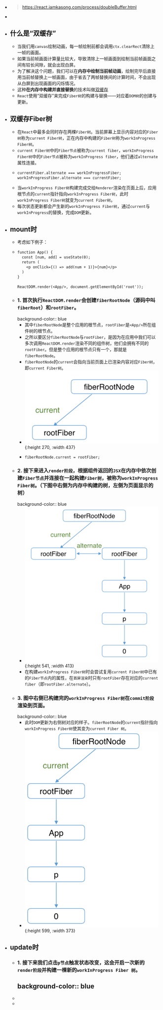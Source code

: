 - > https://react.iamkasong.com/process/doubleBuffer.html
-
- ## 什么是“双缓存”
	- 当我们用`canvas`绘制动画，每一帧绘制前都会调用`ctx.clearRect`清除上一帧的画面。
	- 如果当前帧画面计算量比较大，导致清除上一帧画面到绘制当前帧画面之间有较长间隙，就会出现白屏。
	- 为了解决这个问题，我们可以在**内存中绘制当前帧动画**，绘制完毕后直接用当前帧替换上一帧画面，由于省去了两帧替换间的计算时间，不会出现从白屏到出现画面的闪烁情况。
	- 这种**在内存中构建并直接替换**的技术叫做[双缓存](https://baike.baidu.com/item/%E5%8F%8C%E7%BC%93%E5%86%B2)
	- `React`使用“双缓存”来完成`Fiber树`的构建与替换——对应着`DOM树`的创建与更新。
- ## 双缓存Fiber树
	- 在`React`中最多会同时存在两棵`Fiber树`。当前屏幕上显示内容对应的`Fiber树`称为`current Fiber树`，正在内存中构建的`Fiber树`称为`workInProgress Fiber树`。
	- `current Fiber树`中的`Fiber节点`被称为`current fiber`，`workInProgress Fiber树`中的`Fiber节点`被称为`workInProgress fiber`，他们通过`alternate`属性连接。
	- ```
	  currentFiber.alternate === workInProgressFiber;
	  workInProgressFiber.alternate === currentFiber;
	  ```
	- 当`workInProgress Fiber树`构建完成交给`Renderer`渲染在页面上后，应用根节点的`current`指针指向`workInProgress Fiber树`，此时`workInProgress Fiber树`就变为`current Fiber树`。
	- 每次状态更新都会产生新的`workInProgress Fiber树`，通过`current`与`workInProgress`的替换，完成`DOM`更新。
- ## mount时
	- 考虑如下例子：
	- ```
	  function App() {
	    const [num, add] = useState(0);
	    return (
	      <p onClick={() => add(num + 1)}>{num}</p>
	    )
	  }
	  
	  ReactDOM.render(<App/>, document.getElementById('root'));
	  ```
	- ### 1. 首次执行`ReactDOM.render`会创建`fiberRootNode`（源码中叫`fiberRoot`）和`rootFiber`。
	  background-color:: blue
		- 其中`fiberRootNode`是整个应用的根节点，`rootFiber`是`<App/>`所在组件树的根节点。
		- 之所以要区分`fiberRootNode`与`rootFiber`，是因为在应用中我们可以多次调用`ReactDOM.render`渲染不同的组件树，他们会拥有不同的`rootFiber`。但是整个应用的根节点只有一个，那就是`fiberRootNode`。
		- `fiberRootNode`的`current`会指向当前页面上已渲染内容对应`Fiber树`，即`current Fiber树`。
		- ![image.png](../assets/image_1686298018029_0.png){:height 270, :width 437}
		- ```
		  fiberRootNode.current = rootFiber;
		  ```
	- ### 2. 接下来进入`render阶段`，根据组件返回的`JSX`在内存中依次创建`Fiber节点`并连接在一起构建`Fiber树`，被称为`workInProgress Fiber树`。（下图中右侧为内存中构建的树，左侧为页面显示的树）
	  background-color:: blue
		- ![image.png](../assets/image_1686298357360_0.png){:height 541, :width 413}
		- 在构建`workInProgress Fiber树`时会尝试复用`current Fiber树`中已有的`Fiber节点`内的属性，在`首屏渲染`时只有`rootFiber`存在对应的`current fiber`（即`rootFiber.alternate`）。
	- ### 3. 图中右侧已构建完的`workInProgress Fiber树`在`commit阶段`渲染到页面。
	  background-color:: blue
		- 此时`DOM`更新为右侧树对应的样子。`fiberRootNode`的`current`指针指向`workInProgress Fiber树`使其变为`current Fiber 树`。
		- ![image.png](../assets/image_1686298766570_0.png){:height 599, :width 373}
- ## update时
	- ### 1. 接下来我们点击`p节点`触发状态改变，这会开启一次新的`render阶段`并构建一棵新的`workInProgress Fiber 树`。
	  background-color:: blue
		-
	-
	-